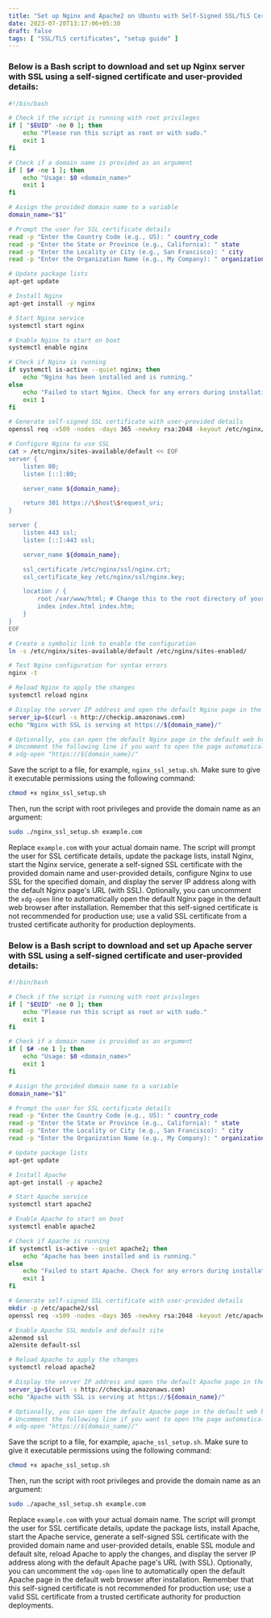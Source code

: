 ```yaml
---
title: "Set up Nginx and Apache2 on Ubuntu with Self-Signed SSL/TLS Certificates"
date: 2023-07-20T13:17:06+05:30
draft: false
tags: [ "SSL/TLS certificates", "setup guide" ]
---
```


### Below is a Bash script to download and set up Nginx server with SSL using a self-signed certificate and user-provided details:

```bash
#!/bin/bash

# Check if the script is running with root privileges
if [ "$EUID" -ne 0 ]; then
    echo "Please run this script as root or with sudo."
    exit 1
fi

# Check if a domain name is provided as an argument
if [ $# -ne 1 ]; then
    echo "Usage: $0 <domain_name>"
    exit 1
fi

# Assign the provided domain name to a variable
domain_name="$1"

# Prompt the user for SSL certificate details
read -p "Enter the Country Code (e.g., US): " country_code
read -p "Enter the State or Province (e.g., California): " state
read -p "Enter the Locality or City (e.g., San Francisco): " city
read -p "Enter the Organization Name (e.g., My Company): " organization

# Update package lists
apt-get update

# Install Nginx
apt-get install -y nginx

# Start Nginx service
systemctl start nginx

# Enable Nginx to start on boot
systemctl enable nginx

# Check if Nginx is running
if systemctl is-active --quiet nginx; then
    echo "Nginx has been installed and is running."
else
    echo "Failed to start Nginx. Check for any errors during installation."
    exit 1
fi

# Generate self-signed SSL certificate with user-provided details
openssl req -x509 -nodes -days 365 -newkey rsa:2048 -keyout /etc/nginx/ssl/nginx.key -out /etc/nginx/ssl/nginx.crt -subj "/C=${country_code}/ST=${state}/L=${city}/O=${organization}/CN=${domain_name}"

# Configure Nginx to use SSL
cat > /etc/nginx/sites-available/default << EOF
server {
    listen 80;
    listen [::]:80;

    server_name ${domain_name};

    return 301 https://\$host\$request_uri;
}

server {
    listen 443 ssl;
    listen [::]:443 ssl;

    server_name ${domain_name};

    ssl_certificate /etc/nginx/ssl/nginx.crt;
    ssl_certificate_key /etc/nginx/ssl/nginx.key;

    location / {
        root /var/www/html; # Change this to the root directory of your website
        index index.html index.htm;
    }
}
EOF

# Create a symbolic link to enable the configuration
ln -s /etc/nginx/sites-available/default /etc/nginx/sites-enabled/

# Test Nginx configuration for syntax errors
nginx -t

# Reload Nginx to apply the changes
systemctl reload nginx

# Display the server IP address and open the default Nginx page in the browser
server_ip=$(curl -s http://checkip.amazonaws.com)
echo "Nginx with SSL is serving at https://${domain_name}/"

# Optionally, you can open the default Nginx page in the default web browser
# Uncomment the following line if you want to open the page automatically
# xdg-open "https://${domain_name}/"
```

Save the script to a file, for example, `nginx_ssl_setup.sh`. Make sure to give it executable permissions using the following command:

```bash
chmod +x nginx_ssl_setup.sh
```

Then, run the script with root privileges and provide the domain name as an argument:

```bash
sudo ./nginx_ssl_setup.sh example.com
```

Replace `example.com` with your actual domain name. The script will prompt the user for SSL certificate details, update the package lists, install Nginx, start the Nginx service, generate a self-signed SSL certificate with the provided domain name and user-provided details, configure Nginx to use SSL for the specified domain, and display the server IP address along with the default Nginx page's URL (with SSL). Optionally, you can uncomment the `xdg-open` line to automatically open the default Nginx page in the default web browser after installation. Remember that this self-signed certificate is not recommended for production use; use a valid SSL certificate from a trusted certificate authority for production deployments.

### Below is a Bash script to download and set up Apache server with SSL using a self-signed certificate and user-provided details:

```bash
#!/bin/bash

# Check if the script is running with root privileges
if [ "$EUID" -ne 0 ]; then
    echo "Please run this script as root or with sudo."
    exit 1
fi

# Check if a domain name is provided as an argument
if [ $# -ne 1 ]; then
    echo "Usage: $0 <domain_name>"
    exit 1
fi

# Assign the provided domain name to a variable
domain_name="$1"

# Prompt the user for SSL certificate details
read -p "Enter the Country Code (e.g., US): " country_code
read -p "Enter the State or Province (e.g., California): " state
read -p "Enter the Locality or City (e.g., San Francisco): " city
read -p "Enter the Organization Name (e.g., My Company): " organization

# Update package lists
apt-get update

# Install Apache
apt-get install -y apache2

# Start Apache service
systemctl start apache2

# Enable Apache to start on boot
systemctl enable apache2

# Check if Apache is running
if systemctl is-active --quiet apache2; then
    echo "Apache has been installed and is running."
else
    echo "Failed to start Apache. Check for any errors during installation."
    exit 1
fi

# Generate self-signed SSL certificate with user-provided details
mkdir -p /etc/apache2/ssl
openssl req -x509 -nodes -days 365 -newkey rsa:2048 -keyout /etc/apache2/ssl/apache.key -out /etc/apache2/ssl/apache.crt -subj "/C=${country_code}/ST=${state}/L=${city}/O=${organization}/CN=${domain_name}"

# Enable Apache SSL module and default site
a2enmod ssl
a2ensite default-ssl

# Reload Apache to apply the changes
systemctl reload apache2

# Display the server IP address and open the default Apache page in the browser
server_ip=$(curl -s http://checkip.amazonaws.com)
echo "Apache with SSL is serving at https://${domain_name}/"

# Optionally, you can open the default Apache page in the default web browser
# Uncomment the following line if you want to open the page automatically
# xdg-open "https://${domain_name}/"
```

Save the script to a file, for example, `apache_ssl_setup.sh`. Make sure to give it executable permissions using the following command:

```bash
chmod +x apache_ssl_setup.sh
```

Then, run the script with root privileges and provide the domain name as an argument:

```bash
sudo ./apache_ssl_setup.sh example.com
```

Replace `example.com` with your actual domain name. The script will prompt the user for SSL certificate details, update the package lists, install Apache, start the Apache service, generate a self-signed SSL certificate with the provided domain name and user-provided details, enable SSL module and default site, reload Apache to apply the changes, and display the server IP address along with the default Apache page's URL (with SSL). Optionally, you can uncomment the `xdg-open` line to automatically open the default Apache page in the default web browser after installation. Remember that this self-signed certificate is not recommended for production use; use a valid SSL certificate from a trusted certificate authority for production deployments.
